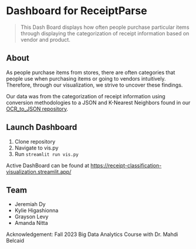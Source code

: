# Dashboard for ReceiptParse
> This Dash Board displays how often people purchase particular items through displaying the categorization of receipt information based on vendor and product.

## About

As people purchase items from stores, there are often categories that people use when purchasing items or going to vendors intuitively. Therefore, through our visualization, we strive to uncover these findings. 

Our data was from the categorization of receipt information using conversion methodologies to a JSON and K-Nearest Neighbors found in our [OCR_to_JSON repository](https://github.com/RecieptsParse/OCR_TO_JSON).

## Launch Dashboard

1. Clone repository 
2. Navigate to vis.py 
3. Run `streamlit run vis.py`

Active DashBoard can be found at https://receipt-classification-visualization.streamlit.app/

## Team
- Jeremiah Dy
- Kylie Higashionna
- Grayson Levy
- Amanda Nitta

Acknowledgement: Fall 2023 Big Data Analytics Course with Dr. Mahdi Belcaid
